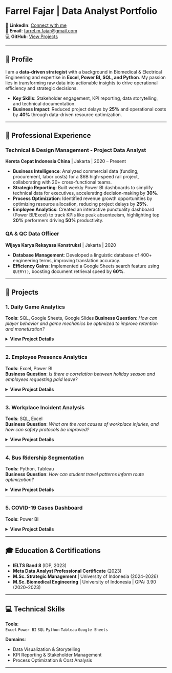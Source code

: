 # Farrel Fajar | Data Analyst Portfolio

🔗 **LinkedIn**: [Connect with me](https://www.linkedin.com/in/farrel-fajar)  
📧 **Email**: [farrel.m.fajar@gmail.com](farrel.m.fajar@gmail.com)  
💻 **GitHub**: [View Projects](https://github.com/FarrelMFajar)  

---

## 📌 Profile  
I am a **data-driven strategist** with a background in Biomedical & Electrical Engineering and expertise in **Excel, Power BI, SQL, and Python**. My passion lies in transforming raw data into actionable insights to drive operational efficiency and strategic decisions.  
- **Key Skills**: Stakeholder engagement, KPI reporting, data storytelling, and technical documentation.  
- **Business Impact**: Reduced project delays by **25%** and operational costs by **40%** through data-driven resource optimization.  

---

## 💼 Professional Experience  

### **Technical & Design Management - Project Data Analyst**  
**Kereta Cepat Indonesia China** | Jakarta | 2020 – Present  
- **Business Intelligence**: Analyzed commercial data (funding, procurement, labor costs) for a $6B high-speed rail project, collaborating with 20+ cross-functional teams.  
- **Strategic Reporting**: Built weekly Power BI dashboards to simplify technical data for executives, accelerating decision-making by **30%**.  
- **Process Optimization**: Identified revenue growth opportunities by optimizing resource allocation, reducing project delays by **25%**.  
- **Employee Analytics**: Created an interactive punctuality dashboard (Power BI/Excel) to track KPIs like peak absenteeism, highlighting top **20%** performers driving **50%** productivity.  

### **QA & QC Data Officer**  
**Wijaya Karya Rekayasa Konstruksi** | Jakarta | 2020  
- **Database Management**: Developed a linguistic database of 400+ engineering terms, improving translation accuracy.  
- **Efficiency Gains**: Implemented a Google Sheets search feature using `QUERY()`, boosting document retrieval speed by **60%**.  

---
## 🚀 Projects  

### 1. Daily Game Analytics  
**Tools**: SQL, Google Sheets, Google Slides
**Business Question**: *How can player behavior and game mechanics be optimized to improve retention and monetization?*  

<details>
<summary><strong>View Project Details</strong></summary>

![image](https://github.com/user-attachments/assets/dce29e08-f012-48d2-9f0d-86cc58506a8e)


### **Key Metrics**  
- **6,523** unique active players  
- **42.4%** of players logged in but didn’t play a level (critical retention issue)  
- **68.45%** level completion rate (strong core gameplay)  
- **iOS users dominated 68%** of the playerbase  

---

### **Insights**  
#### 1. **Player Retention & Engagement**  
- **42.4% of players logged in without playing a level**, indicating weak engagement hooks.  
- **Late-night logins (11 PM–2 AM)** drove the highest activity, suggesting players prioritize daily rewards over gameplay.  

#### 2. **Difficulty & Monetization**  
- **Players struggled most with "BadLose" levels** (low win rate despite high retries).  
- **2,000+ players took >2 minutes to clear levels** (opportunity for monetizing "skip" buttons via ads/in-app purchases).  

#### 3. **Technical Barriers**  
- **iOS 14 users dominated (61.9%)**, but adoption of newer versions (iOS 15) was minimal.  
- **52% of players used outdated app versions**, risking compatibility issues.  

---

### **Recommendations**  
1. **Boost Engagement**:  
   - Offer **daily rewards for completing at least one level** (not just logging in).  
   - Implement **A/B testing** on limited-time login incentives.  

2. **Monetize Frustration Points**:  
   - Introduce **ad-supported skips** for levels with >2-minute clear times.  
   - Offer **power-up bundles** for "BadLose" levels (targeted at struggling players).  

3. **Technical Optimization**:  
   - **Phase out support for iOS 13/Android 9** (only 3.4% of users).  
   - Incentivize app updates with **exclusive in-game rewards** for version 1.11+ users.

</details>

---

### **2. Employee Presence Analytics**  
**Tools**: Excel, Power BI  
**Business Question**: *Is there a correlation between holiday season and employees requesting paid leave?*  

<details>
<summary><strong>View Project Details</strong></summary>
  
![Image](https://github.com/user-attachments/assets/62608acf-fb7d-4b83-8427-d31921a5e508)

[View Report →](https://docs.google.com/presentation/d/e/2PACX-1vT461tTEEk4SbjUZKrIXnpCsTqfjlsU6NuRkpZcQ4PBQBPJpPteckU5fzRmKF8GldH7pGDr_mGJCjBX/pub?start=true&loop=false&delayms=60000&slide=id.gc6fa3c898_0_0)

#### **Insights**:  
- Annual leave spikes around Eid reduced workforce by **35%** (May 2023).  
- On-site training caused a **20%** drop in office attendance (March 2023).  

#### **Recommendations**:  
- Adjust leave policies during peak holiday periods.  
- Align training schedules with project timelines.  

#### **Key Features**:  
- **Key Metrics Analysis**: Filter by date and department.  
- **Employee Trends**: Visualize individual presence and day-of-week trends.  
- **Daily Activity**: Track employee office attendance in real-time.  

</details>

---

### **3. Workplace Incident Analysis**  
**Tools**: SQL, Excel  
**Business Question**: *What are the root causes of workplace injuries, and how can safety protocols be improved?*  

<details>
<summary><strong>View Project Details</strong></summary>

![image](https://github.com/user-attachments/assets/4ea2c318-4717-48a8-b8da-294e4d4dfdf5)

[View Report →](https://github.com/FarrelMFajar/Projects/blob/dc99445cdf42b87e68c23b18217305fb69ef6784/%5BSQL%5D%20%5BMS%20Excel%5D%20Workplace%20Incident%20Analysis/Workplace%20Incident%20Analysis%20Report.pdf)

#### **Insights**:  
- **62%** of incidents affected hands/arms (2015–2017).  
- Incident severity peaked during Q3 due to equipment fatigue.  

#### **Recommendations**:  
- Mandate protective gear for high-risk tasks.  
- Introduce quarterly equipment maintenance checks.  

#### **Key Features**:  
- **Data Transformation**: Aggregated raw data using SQL.  
- **Visualization**: Built interactive dashboards in Excel.  
- **Safety Insights**: Highlighted critical risk factors and temporal trends.  

**[View Project Repository →](https://github.com/FarrelMFajar/Projects/tree/dc99445cdf42b87e68c23b18217305fb69ef6784/%5BSQL%5D%20%5BMS%20Excel%5D%20Workplace%20Incident%20Analysis)**  

</details>

---

### **4. Bus Ridership Segmentation**  
**Tools**: Python, Tableau  
**Business Question**: *How can student travel patterns inform route optimization?*  

<details>
<summary><strong>View Project Details</strong></summary>

![image](https://github.com/user-attachments/assets/8475a43c-9cbe-4dbf-bd24-a288c5b4f21c)
[View Interactive Report →](https://public.tableau.com/app/profile/farrel.fajar/viz/TransjakartaStory-StudentsNeedBus/Story1)

#### **Insights**:  
- "Freeloader-Gold" segment (frequent low-spenders) dominated **40%** of bus stops.  
- Peak crowdedness occurred at 7–8 AM at 3 key stops.  

#### **Recommendations**:  
- Redesign routes to serve high-demand stops.  
- Launch a free bus program to reduce overcrowding.  

#### **Key Features**:  
- **Segmentation Analysis**: Grouped students by spending and travel frequency.  
- **Route Optimization**: Identified inefficiencies in current bus routes.  
- **Interactive Dashboard**: Visualized key patterns in Tableau.  

**[View Project Repository →](https://github.com/FarrelMFajar/Projects/tree/dc99445cdf42b87e68c23b18217305fb69ef6784/%5BPython%5D%20Transjakarta%20Data%20Analysis)**  
</details>

---

### **5. COVID-19 Cases Dashboard**  
**Tools**: Power BI  

<details>
<summary><strong>View Project Details</strong></summary>

![image](https://github.com/user-attachments/assets/82c17f3d-8c84-4213-9759-063ce044db2d)

**[Explore Live Dashboard →](https://github.com/FarrelMFajar/Projects/blob/a1972032b460905fe523e7ba5f1670b0041c339d/%5BSQL%5D%20Covid-19%20Data%20Exploration/COVID%20Dashboard.pbix)**  

#### **Insights**:  
- Huge spike in new cases in July, followed by a sharp decline.  
- Case-fatality rate decreased over time.  

#### **Key Features**:  
- **Trend Analysis**: Filter by timeframe and district.  
- **Interactive Charts**: Visualize key metrics per district.  
- **User-Friendly Design**: Simplified navigation for non-technical users.  


</details>

---

## 🎓 Education & Certifications  
- **IELTS Band 8** (IDP, 2023)  
- **Meta Data Analyst Professional Certificate** (2023)  
- **M.Sc. Strategic Management** | University of Indonesia (2024–2026)  
- **M.Sc. Biomedical Engineering** | University of Indonesia | GPA: 3.90 (2020–2023)  

---

## 💻 Technical Skills  
**Tools**:  
`Excel` `Power BI` `SQL` `Python` `Tableau` `Google Sheets`  

**Domains**:  
- Data Visualization & Storytelling  
- KPI Reporting & Stakeholder Management  
- Process Optimization & Cost Analysis

---
